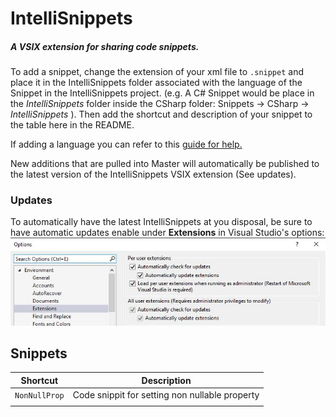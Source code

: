 # IntelliSnippets
##### *A VSIX extension for sharing code snippets.*

To add a snippet, change the extension of your xml file to `.snippet` and place it in the IntelliSnippets folder associated with the language of the Snippet in the IntelliSnippets project. (e.g. A C# Snippet would be place in the *IntelliSnippets* folder inside the CSharp folder:  Snippets -> CSharp -> *IntelliSnippets* ). Then add the shortcut and description of your snippet to the table here in the README.

If adding a language you can refer to this [guide for help.](https://docs.microsoft.com/en-us/visualstudio/ide/how-to-distribute-code-snippets?view=vs-2019)

New additions that are pulled into Master will automatically be published to the latest version of the IntelliSnippets VSIX extension (See updates).



### Updates
To automatically have the latest IntelliSnippets at you disposal, be sure to have automatic updates enable under **Extensions** in Visual Studio's options:
 ![Extension Options](https://github.com/IntelliTect/IntelliSnippets/blob/master/READMEScreenshots/autoUpdateExtensions.JPG?raw=true)


## Snippets

|Shortcut  |Description  |
|--|--|
| `NonNullProp` |Code snippit for setting non nullable property |
|  |  |
